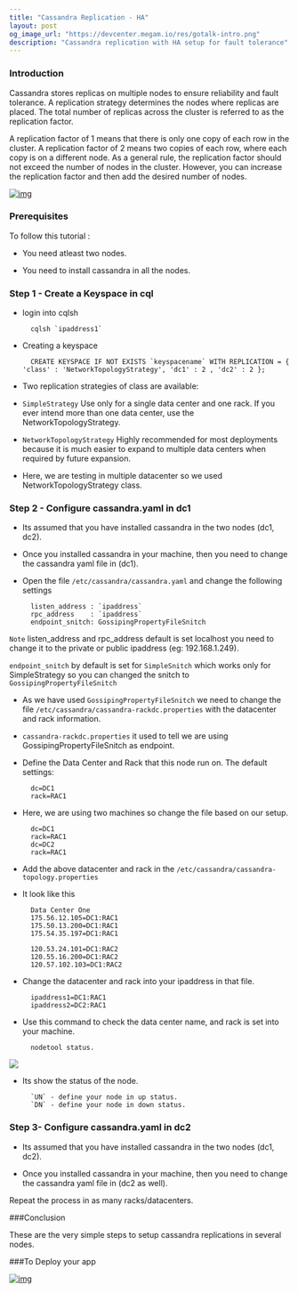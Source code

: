```yaml
---
title: "Cassandra Replication - HA"
layout: post
og_image_url: "https://devcenter.megam.io/res/gotalk-intro.png"
description: "Cassandra replication with HA setup for fault tolerance"
---
```



### Introduction

Cassandra stores replicas on multiple nodes to ensure reliability and fault tolerance. A replication strategy determines the nodes where replicas are placed. The total number of replicas across the cluster is referred to as the replication factor.

A replication factor of 1 means that there is only one copy of each row in the cluster. A replication factor of 2 means two copies of each row, where each copy is on a different node. As a general rule, the replication factor should not exceed the number of nodes in the cluster. However, you can increase the replication factor and then add the desired number of nodes.

[![img](https://s3-ap-southeast-1.amazonaws.com/megampub/images/megamafrica/DEPLOY-TO-MEGAM-AFRICA-BIG1.png)](https://console.megamafrica.com)

### Prerequisites

To follow this tutorial :

* You need atleast two nodes.

* You need to install cassandra in all the nodes.

### Step 1 - Create a Keyspace in cql

* login into cqlsh

		cqlsh `ipaddress1`

* Creating a keyspace

		CREATE KEYSPACE IF NOT EXISTS `keyspacename` WITH REPLICATION = { 'class' : 'NetworkTopologyStrategy', 'dc1' : 2 , 'dc2' : 2 };

* Two replication strategies of class are available:

* `SimpleStrategy` Use only for a single data center and one rack. If you ever intend more than one data center, use the NetworkTopologyStrategy.

* `NetworkTopologyStrategy` Highly recommended for most deployments because it is much easier to expand to multiple data centers when required by future expansion.

* Here, we are testing in multiple datacenter so we used NetworkTopologyStrategy class.



### Step 2 - Configure cassandra.yaml in dc1

* Its assumed that you have installed cassandra in the two nodes (dc1, dc2).

* Once you installed cassandra in your machine, then you need to change the cassandra yaml file in (dc1).

* Open the file `/etc/cassandra/cassandra.yaml` and change the following settings

		listen_address : `ipaddress`
        rpc_address    : `ipaddress`
		endpoint_snitch: GossipingPropertyFileSnitch

`Note` listen_address and rpc_address default is set localhost you need to change it to the private or public ipaddress (eg: 192.168.1.249).

`endpoint_snitch` by default is set for `SimpleSnitch` which works only for SimpleStrategy so you can changed the snitch to `GossipingPropertyFileSnitch`

* As we have used `GossipingPropertyFileSnitch` we need to change the file `/etc/cassandra/cassandra-rackdc.properties` with the datacenter and rack information.

* `cassandra-rackdc.properties` it used to tell we are using GossipingPropertyFileSnitch as endpoint.

* Define the Data Center and Rack that this node run on. The default settings:

        dc=DC1
		rack=RAC1
* Here, we are using two machines so change the file based on our setup.

        dc=DC1
		rack=RAC1
		dc=DC2
		rack=RAC1

* Add the above datacenter and rack in the `/etc/cassandra/cassandra-topology.properties`

* It look like this

		Data Center One
		175.56.12.105=DC1:RAC1
		175.50.13.200=DC1:RAC1
		175.54.35.197=DC1:RAC1

		120.53.24.101=DC1:RAC2
		120.55.16.200=DC1:RAC2
		120.57.102.103=DC1:RAC2

* Change the datacenter and rack into your ipaddress in that file.

		ipaddress1=DC1:RAC1
		ipaddress2=DC2:RAC1

* Use this command to check the data center name, and rack is set into your machine.

		nodetool status.
![](/content/images/2016/07/cassandra.png)
* Its show the status of the node.

        `UN` - define your node in up status.
        `DN` - define your node in down status.


### Step 3- Configure cassandra.yaml in dc2

* Its assumed that you have installed cassandra in the two nodes (dc1, dc2).

* Once you installed cassandra in your machine, then you need to change the cassandra yaml file in (dc2 as well).

Repeat the process in as many racks/datacenters.

###Conclusion

These are the very simple steps to setup cassandra replications in several nodes.

###To Deploy your app

[![img](https://s3-ap-southeast-1.amazonaws.com/megampub/images/megamafrica/DEPLOY-TO-MEGAM-AFRICA-BIG1.png)](https://console.megamafrica.com)
